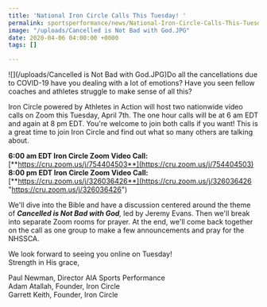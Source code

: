 ```yaml
---
title: 'National Iron Circle Calls This Tuesday! '
permalink: sportsperformance/news/National-Iron-Circle-Calls-This-Tuesday
image: "/uploads/Cancelled is Not Bad with God.JPG"
date: 2020-04-06 04:00:00 +0000
tags: []

---
```

![](/uploads/Cancelled is Not Bad with God.JPG)Do all the cancellations due to COVID-19 have you dealing with a lot of emotions? Have you seen fellow coaches and athletes struggle to make sense of all this?

Iron Circle powered by Athletes in Action will host two nationwide video calls on Zoom this Tuesday, April 7th. The one hour calls will be at 6 am EDT and again at 8 pm EDT. You're welcome to join both calls if you want! This is a great time to join Iron Circle and find out what so many others are talking about.

**6:00 am EDT Iron Circle Zoom Video Call:** [**https://cru.zoom.us/j/754404503**](https://cru.zoom.us/j/754404503)  
**8:00 pm EDT Iron Circle Zoom Video Call:** [**https://cru.zoom.us/j/326036426**](https://cru.zoom.us/j/326036426 "https://cru.zoom.us/j/326036426")

We'll dive into the Bible and have a discussion centered around the theme of **_Cancelled is Not Bad with God_**_,_ led by Jeremy Evans. Then we'll break into separate Zoom rooms for prayer. At the end, we'll come back together on the call as one group to make a few announcements and pray for the NHSSCA.

We look forward to seeing you online on Tuesday!  
Strength in His grace,

Paul Newman, Director AIA Sports Performance  
Adam Atallah, Founder, Iron Circle  
Garrett Keith, Founder, Iron Circle